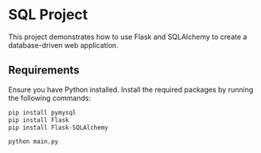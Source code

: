 # SQL Project

This project demonstrates how to use Flask and SQLAlchemy to create a database-driven web application.

## Requirements

Ensure you have Python installed. Install the required packages by running the following commands:

```bash
pip install pymysql
pip install Flask
pip install Flask-SQLAlchemy
```

```bash
python main.py
```